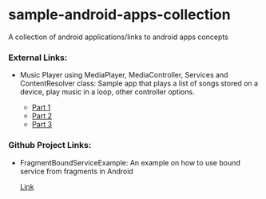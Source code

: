 # sample-android-apps-collection
A collection of android applications/links to android apps concepts

### External Links:
* Music Player using MediaPlayer, MediaController, Services and ContentResolver class: Sample app that plays a list of songs stored on a device, play music in a loop, other controller options.

   * [Part 1](https://code.tutsplus.com/tutorials/create-a-music-player-on-android-project-setup--mobile-22764)
   * [Part 2](https://code.tutsplus.com/tutorials/create-a-music-player-on-android-song-playback--mobile-22778)
   * [Part 3](https://code.tutsplus.com/tutorials/create-a-music-player-on-android-user-controls--mobile-22787)

### Github Project Links:
* FragmentBoundServiceExample: An example on how to use bound service from fragments in Android

    [Link](https://github.com/ena1106/FragmentBoundServiceExample)
